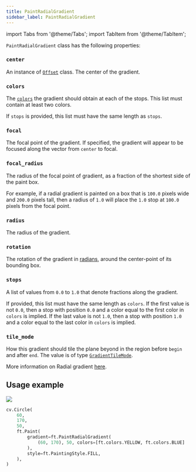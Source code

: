 ```yaml
---
title: PaintRadialGradient
sidebar_label: PaintRadialGradient
---
```

import Tabs from '@theme/Tabs';
import TabItem from '@theme/TabItem';

`PaintRadialGradient` class has the following properties:

### `center`

An instance of [`Offset`](/docs/reference/types/offset) class. The center of the gradient.

### `colors`

The [`colors`](/docs/reference/colors) the gradient should obtain at each of the stops. This list must contain at least two colors.

If `stops` is provided, this list must have the same length as `stops`.

### `focal`

The focal point of the gradient. If specified, the gradient will appear to be focused along the vector from `center` to focal.

### `focal_radius`

The radius of the focal point of gradient, as a fraction of the shortest side of the paint box. 

For example, if a radial gradient is painted on a box that is `100.0` pixels wide and `200.0` pixels tall, then a radius of `1.0` will place the `1.0` stop at `100.0` pixels from the focal point.

### `radius`

The radius of the gradient.

### `rotation`

The rotation of the gradient in [radians](https://en.wikipedia.org/wiki/Radian), around the center-point of its bounding box.

### `stops`

A list of values from `0.0` to `1.0` that denote fractions along the gradient. 

If provided, this list must have the same length as `colors`. If the first value is not `0.0`, then a stop with position `0.0` and a color equal to the first color in `colors` is implied. If the last value is not `1.0`, then a stop with position `1.0` and a color equal to the last color in `colors` is implied.

### `tile_mode`

How this gradient should tile the plane beyond in the region before `begin` and after `end`. The value is of type [`GradientTileMode`](/docs/reference/types/gradienttilemode).


More information on Radial gradient [here](https://api.flutter.dev/flutter/dart-ui/Gradient/Gradient.radial.html).

## Usage example

<img src="/img/docs/controls/canvas/paint-radial-gradient.png" className="screenshot-20" />

```python
cv.Circle(
    60,
    170,
    50,
    ft.Paint(
        gradient=ft.PaintRadialGradient(
            (60, 170), 50, colors=[ft.colors.YELLOW, ft.colors.BLUE]
        ),
        style=ft.PaintingStyle.FILL,
    ),
)
```
